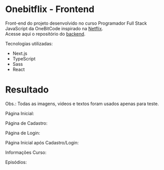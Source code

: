# Onebitflix - Frontend

Front-end do projeto desenvolvido no curso Programador Full Stack JavaScript da OneBitCode inspirado na [Netflix](https://www.netflix.com/br/). <br/>
Acesse aqui o repositório do [backend](https://github.com/maisafolgueral/onebitflix-backend).

Tecnologias utilizadas:
- Next.js
- TypeScript
- Sass
- React

# Resultado
Obs.: Todas as imagens, videos e textos foram usados apenas para teste.

Página Inicial:
<img src=""><br/>
<img src=""><br/>
<img src=""><br/>

Página de Cadastro:
<img src=""><br/>
<img src=""><br/>

Página de Login:
<img src=""><br/>

Página Inicial após Cadastro/Login:
<img src=""><br/>
<img src=""><br/>
<img src=""><br/>
<img src=""><br/>
<img src=""><br/>
<img src=""><br/>

Informações Curso:
<img src=""><br/>
<img src=""><br/>

Episódios:
<img src=""><br/>
<img src=""><br/>
